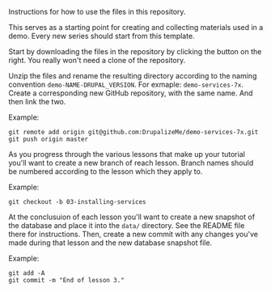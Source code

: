 Instructions for how to use the files in this repository.

This serves as a starting point for creating and collecting materials used in a demo. Every new series should start from this template.

Start by downloading the files in the repository by clicking the button on the right. You really won't need a clone of the repository.

Unzip the files and rename the resulting directory according to the naming convention `demo-NAME-DRUPAL_VERSION`. For exmaple: `demo-services-7x`. Create a corresponding new GitHub repository, with the same name. And then link the two.

Example:

````
git remote add origin git@github.com:DrupalizeMe/demo-services-7x.git
git push origin master
````

As you progress through the various lessons that make up your tutorial you'll want to create a new branch of reach lesson. Branch names should be numbered according to the lesson which they apply to.

Example:

`git checkout -b 03-installing-services`

At the conclusuion of each lesson you'll want to create a new snapshot of the database and place it into the `data/` directory. See the README file there for instructions. Then, create a new commit with any changes you've made during that lesson and the new database snapshot file.

Example:

````
git add -A
git commit -m "End of lesson 3."
````
